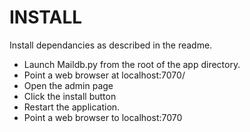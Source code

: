 INSTALL
======
Install dependancies as described in the readme.

 - Launch Maildb.py from the root of the app directory.
 - Point a web browser at localhost:7070/
 - Open the admin page
 - Click the install button
 - Restart the application.
 - Point a web browser to localhost:7070
